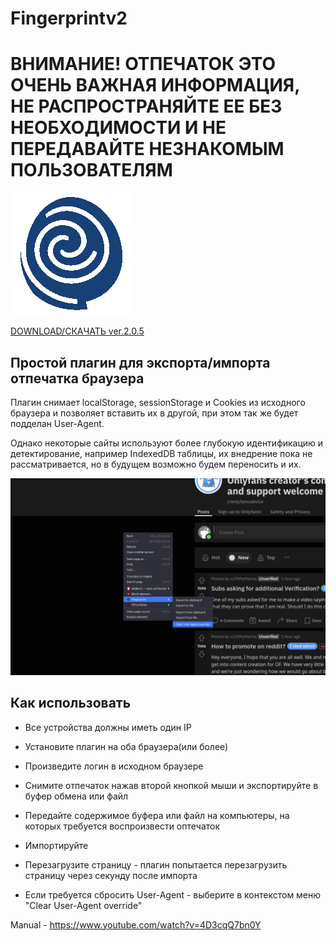 # Fingerprintv2

# ВНИМАНИЕ! ОТПЕЧАТОК ЭТО ОЧЕНЬ ВАЖНАЯ ИНФОРМАЦИЯ, НЕ РАСПРОСТРАНЯЙТЕ ЕЕ БЕЗ НЕОБХОДИМОСТИ И НЕ ПЕРЕДАВАЙТЕ НЕЗНАКОМЫМ ПОЛЬЗОВАТЕЛЯМ

[ ![]( /src/icon_128.png ) ]( https://github.com/MarkoSh/Fingerprintv2/releases )

[ DOWNLOAD/СКАЧАТЬ ver.2.0.5 ]( https://github.com/MarkoSh/Fingerprintv2/releases )

## Простой плагин для экспорта/импорта отпечатка браузера

Плагин снимает localStorage, sessionStorage и Cookies из исходного браузера и
позволяет вставить их в другой, при этом так же будет подделан User-Agent.

Однако некоторые сайты используют более глубокую идентификацию и детектирование,
например IndexedDB таблицы, их внедрение пока не рассматривается,
но в будущем возможно будем переносить и их.

![ ]( /src/screenshot.png )

## Как использовать

* Все устройства должны иметь один IP
* Установите плагин на оба браузера(или более)
* Произведите логин в исходном браузере
* Снимите отпечаток нажав второй кнопкой мыши и экспортируйте в буфер обмена или файл
* Передайте содержимое буфера или файл на компьютеры, на которых требуется воспроизвести оптечаток
* Импортируйте
* Перезагрузите страницу - плагин попытается перезагрузить страницу через секунду после импорта

* Если требуется сбросить User-Agent - выберите в контекстом меню "Clear User-Agent override"

Manual - https://www.youtube.com/watch?v=4D3cqQ7bn0Y